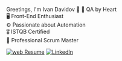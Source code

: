 Greetings, I'm Ivan Davidov 👋
🧠 QA by Heart<br>
🖥️ Front-End Enthusiast<br>
⚙️ Passionate about Automation<br>
🎖️ ISTQB Certified<br>
🏉 Professional Scrum Master<br>

[![web Resume](https://img.shields.io/badge/webResume-8A2BE2)](https://ivan-davidov-resume.netlify.app/) 
[![LinkedIn](https://img.shields.io/badge/-LinkedIn-0e76a8?style=flat-square&logo=Linkedin&logoColor=white)](https://www.linkedin.com/in/ivdavidov/) 
